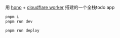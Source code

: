 用 [hono](https://hono.dev/) + [cloudflare worker](https://developers.cloudflare.com/workers/) 搭建的一个全栈todo app

```bash
pnpm i
pnpm run dev
```

```bash
pnpm run deploy
```
